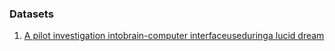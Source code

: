 ### Datasets

1. [A pilot investigation intobrain-computer interfaceuseduringa lucid dream](https://osf.io/zqv5n/)
